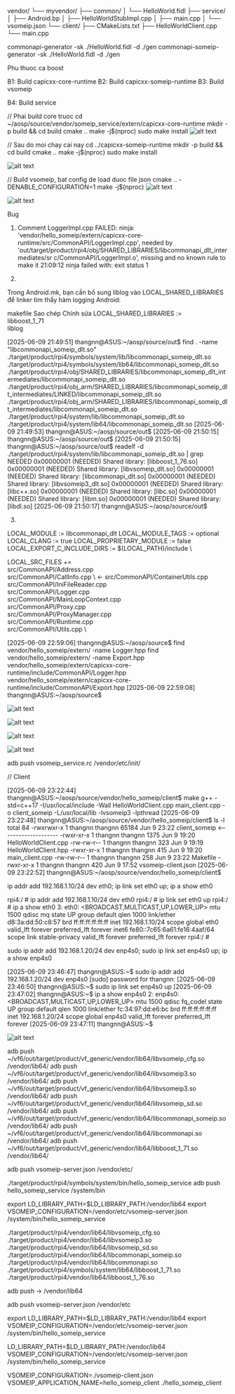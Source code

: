 vendor/
└── myvendor/
    ├── common/
    │   └── HelloWorld.fidl
    ├── service/
    │   ├── Android.bp
    │   ├── HelloWorldStubImpl.cpp
    │   ├── main.cpp
    │   └── vsomeip.json
    └── client/
        ├── CMakeLists.txt
        ├── HelloWorldClient.cpp
        └── main.cpp



commonapi-generator -sk ./HelloWorld.fidl -d ./gen
commonapi-someip-generator -sk ./HelloWorld.fidl -d ./gen

Phu thuoc ca boost

B1: Build capicxx-core-runtime
B2: Build capicxx-someip-runtime
B3: Build vsomeip

B4: Build service



// Phai build core truoc
cd ~/aosp/source/vendor/someip_service/extern/capicxx-core-runtime
mkdir -p build && cd build
cmake ..
make -j$(nproc)
sudo make install
![alt text](image.png)


// Sau do moi chay cai nay
cd ../capicxx-someip-runtime
mkdir -p build && cd build
cmake ..
make -j$(nproc)
sudo make install

![alt text](image-1.png)



// Build vsomeip, bat config de load duoc file json
cmake .. -DENABLE_CONFIGURATION=1
make -j$(nproc)
![alt text](image-7.png)

![alt text](image-8.png)



Bug
1. Comment LoggerImpl.cpp
FAILED: ninja: 'vendor/hello_someip/extern/capicxx-core-runtime/src/CommonAPI/LoggerImpl.cpp', needed by 'out/target/product/rpi4/obj/SHARED_LIBRARIES/libcommonapi_dlt_intermediates/sr
c/CommonAPI/LoggerImpl.o', missing and no known rule to make it
21:09:12 ninja failed with: exit status 1

2.

Trong Android.mk, bạn cần bổ sung liblog vào LOCAL_SHARED_LIBRARIES để linker tìm thấy hàm logging Android:

makefile
Sao chép
Chỉnh sửa
LOCAL_SHARED_LIBRARIES := \
    libboost_1_71 \
    liblog

[2025-06-09 21:49:51] thangnn@ASUS:~/aosp/source/out$ find . -name "libcommonapi_someip_dlt.so"
./target/product/rpi4/symbols/system/lib/libcommonapi_someip_dlt.so
./target/product/rpi4/symbols/system/lib64/libcommonapi_someip_dlt.so
./target/product/rpi4/obj/SHARED_LIBRARIES/libcommonapi_someip_dlt_intermediates/libcommonapi_someip_dlt.so
./target/product/rpi4/obj_arm/SHARED_LIBRARIES/libcommonapi_someip_dlt_intermediates/LINKED/libcommonapi_someip_dlt.so
./target/product/rpi4/obj_arm/SHARED_LIBRARIES/libcommonapi_someip_dlt_intermediates/libcommonapi_someip_dlt.so
./target/product/rpi4/system/lib/libcommonapi_someip_dlt.so
./target/product/rpi4/system/lib64/libcommonapi_someip_dlt.so
[2025-06-09 21:49:53] thangnn@ASUS:~/aosp/source/out$ 
[2025-06-09 21:50:15] thangnn@ASUS:~/aosp/source/out$ 
[2025-06-09 21:50:15] thangnn@ASUS:~/aosp/source/out$ readelf -d ./target/product/rpi4/system/lib/libcommonapi_someip_dlt.so | grep NEEDED
 0x00000001 (NEEDED)                     Shared library: [libboost_1_76.so]
 0x00000001 (NEEDED)                     Shared library: [libvsomeip_dlt.so]
 0x00000001 (NEEDED)                     Shared library: [libcommonapi_dlt.so]
 0x00000001 (NEEDED)                     Shared library: [libvsomeip3_dlt.so]
 0x00000001 (NEEDED)                     Shared library: [libc++.so]
 0x00000001 (NEEDED)                     Shared library: [libc.so]
 0x00000001 (NEEDED)                     Shared library: [libm.so]
 0x00000001 (NEEDED)                     Shared library: [libdl.so]
[2025-06-09 21:50:17] thangnn@ASUS:~/aosp/source/out$ 



3.
LOCAL_MODULE := libcommonapi_dlt
LOCAL_MODULE_TAGS := optional
LOCAL_CLANG := true
LOCAL_PROPRIETARY_MODULE := false
LOCAL_EXPORT_C_INCLUDE_DIRS := $(LOCAL_PATH)/include \

LOCAL_SRC_FILES += \
    src/CommonAPI/Address.cpp \
    src/CommonAPI/CallInfo.cpp \ <-
    src/CommonAPI/ContainerUtils.cpp \
    src/CommonAPI/IniFileReader.cpp \
    src/CommonAPI/Logger.cpp \
    src/CommonAPI/MainLoopContext.cpp \
    src/CommonAPI/Proxy.cpp \
    src/CommonAPI/ProxyManager.cpp \
    src/CommonAPI/Runtime.cpp \
    src/CommonAPI/Utils.cpp \





[2025-06-09 22:59:06] thangnn@ASUS:~/aosp/source$ find vendor/hello_someip/extern/ -name Logger.hpp
find vendor/hello_someip/extern/ -name Export.hpp
vendor/hello_someip/extern/capicxx-core-runtime/include/CommonAPI/Logger.hpp
vendor/hello_someip/extern/capicxx-core-runtime/include/CommonAPI/Export.hpp
[2025-06-09 22:59:08] thangnn@ASUS:~/aosp/source$ 

![alt text](image-2.png)

![alt text](image-3.png)

![alt text](image-4.png)

![alt text](image-5.png)

adb push vsomeip_service.rc /vendor/etc/init/


// Client

[2025-06-09 23:22:44] thangnn@ASUS:~/aosp/source/vendor/hello_someip/client$ make
g++ -std=c++17 -I/usr/local/include -Wall HelloWorldClient.cpp main_client.cpp -o client_someip -L/usr/local/lib -lvsomeip3 -lpthread
[2025-06-09 23:22:48] thangnn@ASUS:~/aosp/source/vendor/hello_someip/client$ ls -l
total 84
-rwxrwxr-x 1 thangnn thangnn 65184 Jun  9 23:22 client_someip <--------------------
-rwxr-xr-x 1 thangnn thangnn  1375 Jun  9 19:20 HelloWorldClient.cpp
-rw-rw-r-- 1 thangnn thangnn   323 Jun  9 19:19 HelloWorldClient.hpp
-rwxr-xr-x 1 thangnn thangnn   415 Jun  9 19:20 main_client.cpp
-rw-rw-r-- 1 thangnn thangnn   258 Jun  9 23:22 Makefile
-rwxr-xr-x 1 thangnn thangnn   420 Jun  9 17:52 vsomeip-client.json
[2025-06-09 23:22:52] thangnn@ASUS:~/aosp/source/vendor/hello_someip/client$ 




ip addr add 192.168.1.10/24 dev eth0; ip link set eth0 up; ip a show eth0


rpi4:/ # ip addr add 192.168.1.10/24 dev eth0
rpi4:/ # ip link set eth0 up
rpi4:/ # ip a show eth0
3: eth0: <BROADCAST,MULTICAST,UP,LOWER_UP> mtu 1500 qdisc mq state UP group default qlen 1000
    link/ether d8:3a:dd:50:c8:57 brd ff:ff:ff:ff:ff:ff
    inet 192.168.1.10/24 scope global eth0
       valid_lft forever preferred_lft forever
    inet6 fe80::7c65:6a61:fe16:4aaf/64 scope link stable-privacy 
       valid_lft forever preferred_lft forever
rpi4:/ # 


sudo ip addr add 192.168.1.20/24 dev enp4s0; sudo ip link set enp4s0 up; ip a show enp4s0


[2025-06-09 23:46:47] thangnn@ASUS:~$ sudo ip addr add 192.168.1.20/24 dev enp4s0
[sudo] password for thangnn: 
[2025-06-09 23:46:50] thangnn@ASUS:~$ sudo ip link set enp4s0 up
[2025-06-09 23:47:02] thangnn@ASUS:~$ ip a show enp4s0
2: enp4s0: <BROADCAST,MULTICAST,UP,LOWER_UP> mtu 1500 qdisc fq_codel state UP group default qlen 1000
    link/ether fc:34:97:dd:e6:bc brd ff:ff:ff:ff:ff:ff
    inet 192.168.1.20/24 scope global enp4s0
       valid_lft forever preferred_lft forever
[2025-06-09 23:47:11] thangnn@ASUS:~$ 

![alt text](image-6.png)




adb push ~/vf6/out/target/product/vf_generic/vendor/lib64/libvsomeip_cfg.so /vendor/lib64/
adb push ~/vf6/out/target/product/vf_generic/vendor/lib64/libvsomeip3.so /vendor/lib64/
adb push ~/vf6/out/target/product/vf_generic/vendor/lib64/libvsomeip3.so /vendor/lib64/
adb push ~/vf6/out/target/product/vf_generic/vendor/lib64/libvsomeip_sd.so /vendor/lib64/
adb push ~/vf6/out/target/product/vf_generic/vendor/lib64/libcommonapi_someip.so /vendor/lib64/
adb push ~/vf6/out/target/product/vf_generic/vendor/lib64/libcommonapi.so /vendor/lib64/
adb push ~/vf6/out/target/product/vf_generic/vendor/lib64/libboost_1_71.so /vendor/lib64/



adb push vsomeip-server.json /vendor/etc/

./target/product/rpi4/symbols/system/bin/hello_someip_service
adb push hello_someip_service /system/bin

export LD_LIBRARY_PATH=$LD_LIBRARY_PATH:/vendor/lib64
export VSOMEIP_CONFIGURATION=/vendor/etc/vsomeip-server.json
/system/bin/hello_someip_service




./target/product/rpi4/vendor/lib64/libvsomeip_cfg.so
./target/product/rpi4/vendor/lib64/libvsomeip3.so
./target/product/rpi4/vendor/lib64/libvsomeip_sd.so
./target/product/rpi4/vendor/lib64/libcommonapi_someip.so
./target/product/rpi4/vendor/lib64/libcommonapi.so
./target/product/rpi4/symbols/system/lib64/libboost_1_71.so
./target/product/rpi4/vendor/lib64/libboost_1_76.so


adb push -> /vendor/lib64

adb push vsomeip-server.json /vendor/etc

export LD_LIBRARY_PATH=$LD_LIBRARY_PATH:/vendor/lib64
export VSOMEIP_CONFIGURATION=/vendor/etc/vsomeip-server.json
/system/bin/hello_someip_service

LD_LIBRARY_PATH=$LD_LIBRARY_PATH:/vendor/lib64 VSOMEIP_CONFIGURATION=/vendor/etc/vsomeip-server.json /system/bin/hello_someip_service


VSOMEIP_CONFIGURATION=./vsomeip-client.json VSOMEIP_APPLICATION_NAME=hello_someip_client ./hello_someip_client
